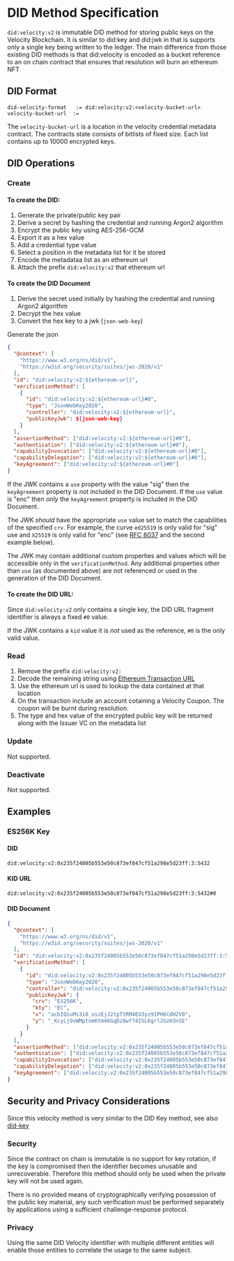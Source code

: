 # DID Method Specification

`did:velocity:v2` is immutable DID method for storing public keys on the Velocity Blockchain. It is similar to did:key and did:jwk in that is supports
only a single key being written to the ledger. The main difference from those existing DID methods is that did:velocity is encoded as a bucket reference
to an on chain contract that ensures that resolution will burn an ethereum NFT 

## DID Format

```
did-velocity-format   := did:velocity:v2:<velocity-bucket-url>
velocity-bucket-url  := 
```

The `velocity-bucket-url` is a location in the velocity credential metadata contract. The contracts state consists of bitlists of fixed size. Each list contains up to 10000 
encrypted keys.


## DID Operations

### Create

#### To create the DID:

1. Generate the private/public key pair
2. Derive a secret by hashing the credential and running Argon2 algorithm
3. Encrypt the public key using AES-256-GCM
4. Export it as a hex value
5. Add a credential type value
6. Select a position in the metadata list for it be stored
7. Encode the metadataa list as an ethereum url
8. Attach the prefix `did:velocity:v2` that ethereum url

#### To create the DID Document

1. Derive the secret used initially by hashing the credential and running Argon2 algorithm
2. Decrypt the hex value
3. Convert the hex key to a jwk (`json-web-key`)

Generate the json
```json
{
  "@context": [
    "https://www.w3.org/ns/did/v1",
    "https://w3id.org/security/suites/jws-2020/v1"
  ],
  "id": "did:velocity:v2:${ethereum-url}",
  "verificationMethod": [
    {
      "id": "did:velocity:v2:${ethereum-url}#0",
      "type": "JsonWebKey2020",
      "controller": "did:velocity:v2:${ethereum-url}",
      "publicKeyJwk": ${json-web-key}
    }
  ],
  "assertionMethod": ["did:velocity:v2:${ethereum-url}#0"],
  "authentication": ["did:velocity:v2:${ethereum-url}#0"],
  "capabilityInvocation": ["did:velocity:v2:${ethereum-url}#0"],
  "capabilityDelegation": ["did:velocity:v2:${ethereum-url}#0"],
  "keyAgreement": ["did:velocity:v2:${ethereum-url}#0"]
}
```

If the JWK contains a `use` property with the value "sig" then the `keyAgreement` property is not included in the DID Document.  If the `use` value is "enc" then _only_ the `keyAgreement` property is included in the DID Document.

The JWK _should_ have the appropriate `use` value set to match the capabilities of the specified `crv`.  For example, the curve `ed25519` is only valid for "sig" use and `X25519` is only valid for "enc" (see [RFC 8037](https://datatracker.ietf.org/doc/html/rfc8037) and the second example below).

The JWK may contain additional custom properties and values which will be accessible only in the `verificationMethod`.  Any additional properties other than `use` (as documented above) are not referenced or used in the generation of the DID Document.

#### To create the DID URL:

Since `did:velocity:v2` only contains a single key, the DID URL fragment identifier is always a fixed `#0` value.

If the JWK contains a `kid` value it is _not_ used as the reference, `#0` is the only valid value.


### Read

1. Remove the prefix `did:velocity:v2:`
2. Decode the remaining string using [Ethereum Transaction URL](https://eips.ethereum.org/EIPS/eip-681)
3. Use the ethereum url is used to lookup the data contained at that location
4. On the transaction include an account cotaining a Velocity Coupon. The coupon will be burnt during resolution.
5. The type and hex value of the encrypted public key will be returned along with the Issuer VC on the metadata list

### Update

Not supported.

### Deactivate

Not supported.

## Examples

### ES256K Key

#### DID
```text
did:velocity:v2:0x235f24005b553e50c873ef847cf51a298e5d23ff:3:5432
```

#### KID URL
```text
did:velocity:v2:0x235f24005b553e50c873ef847cf51a298e5d23ff:3:5432#0
```

#### DID Document
```json
{
  "@context": [
    "https://www.w3.org/ns/did/v1",
    "https://w3id.org/security/suites/jws-2020/v1"
  ],
  "id": "did:velocity:v2:0x235f24005b553e50c873ef847cf51a298e5d23ff:3:5432",
  "verificationMethod": [
    {
      "id": "did:velocity:v2:0x235f24005b553e50c873ef847cf51a298e5d23ff:3:5432#0",
      "type": "JsonWebKey2020",
      "controller": "did:velocity:v2:0x235f24005b553e50c873ef847cf51a298e5d23ff:3:5432",
      "publicKeyJwk": {
        "crv": "ES256K",
        "kty": "EC",
        "x": "acbIQiuMs3i8_uszEjJ2tpTtRM4EU3yz91PH6CdH2V0",
        "y": "_KcyLj9vWMptnmKtm46GqDz8wf74I5LKgrl2GzH3nSE"
      }
    }
  ],
  "assertionMethod": ["did:velocity:v2:0x235f24005b553e50c873ef847cf51a298e5d23ff:3:5432#0"],
  "authentication": ["did:velocity:v2:0x235f24005b553e50c873ef847cf51a298e5d23ff:3:5432#0"],
  "capabilityInvocation": ["did:velocity:v2:0x235f24005b553e50c873ef847cf51a298e5d23ff:3:5432#0"],
  "capabilityDelegation": ["did:velocity:v2:0x235f24005b553e50c873ef847cf51a298e5d23ff:3:5432#0"],
  "keyAgreement": ["did:velocity:v2:0x235f24005b553e50c873ef847cf51a298e5d23ff:3:5432#0"]
}
```

## Security and Privacy Considerations

Since this velocity method is very similar to the DID Key method, see also [did-key](https://w3c-ccg.github.io/did-method-key/#security-and-privacy-considerations)

### Security

Since the contract on chain is immutable is no support for key rotation, if the key is compromised then the identifier becomes unusable and unrecoverable. Therefore this method should only be used when the private key will not be used again. 

There is no provided means of cryptographically verifying possession of the public key material, any such verification must be performed separately by applications using a sufficient challenge-response protocol.

### Privacy

Using the same DID Velocity identifier with multiple different entities will enable those entities to correlate the usage to the same subject.
